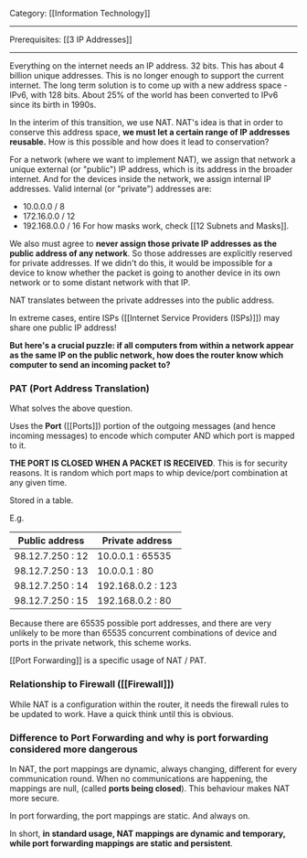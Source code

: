 Category: [[Information Technology]] 
___
Prerequisites: [[3 IP Addresses]]
___
Everything on the internet needs an IP address. 32 bits. This has about 4 billion unique addresses. This is no longer enough to support the current internet. The long term solution is to come up with a new address space - IPv6, with 128 bits. About 25% of the world has been converted to IPv6 since its birth in 1990s. 

In the interim of this transition, we use NAT. 
NAT's idea is that in order to conserve this address space, **we must let a certain range of IP addresses reusable.** How is this possible and how does it lead to conservation? 

For a network (where we want to implement NAT), we assign that network a unique external (or "public") IP address, which is its address in the broader internet. And for the devices inside the network, we assign internal IP addresses. Valid internal (or "private") addresses are:
- 10.0.0.0 / 8
- 172.16.0.0 / 12
- 192.168.0.0 / 16
For how masks work, check [[12 Subnets and Masks]]. 

We also must agree to **never assign those private IP addresses as the public address of any network**. So those addresses are explicitly reserved for private addresses. If we didn't do this, it would be impossible for a device to know whether the packet is going to another device in its own network or to some distant network with that IP. 

NAT translates between the private addresses into the public address. 

In extreme cases, entire ISPs ([[Internet Service Providers (ISPs)]]) may share one public IP address!

**But here's a crucial puzzle: if all computers from within a network appear as the same IP on the public network, how does the router know which computer to send an incoming packet to?**
### PAT (Port Address Translation)
What solves the above question. 

Uses the **Port** ([[Ports]]) portion of the outgoing messages (and hence incoming messages) to encode which computer AND which port is mapped to it. 

**THE PORT IS CLOSED WHEN A PACKET IS RECEIVED**. This is for security reasons. It is random which port maps to whip device/port combination at any given time. 

Stored in a table. 

E.g. 

| Public address   | Private address   |
| ---------------- | ----------------- |
| 98.12.7.250 : 12 | 10.0.0.1 : 65535  |
| 98.12.7.250 : 13 | 10.0.0.1 : 80     |
| 98.12.7.250 : 14 | 192.168.0.2 : 123 |
| 98.12.7.250 : 15 | 192.168.0.2 : 80  |

Because there are 65535 possible port addresses, and there are very unlikely to be more than 65535 concurrent combinations of device and ports in the private network, this scheme works. 

[[Port Forwarding]] is a specific usage of NAT / PAT. 

### Relationship to Firewall ([[Firewall]])
While NAT is a configuration within the router, it needs the firewall rules to be updated to work. Have a quick think until this is obvious. 

### Difference to Port Forwarding and why is port forwarding considered more dangerous
In NAT, the port mappings are dynamic, always changing, different for every communication round. When no communications are happening, the mappings are null, (called **ports being closed**). This behaviour makes NAT more secure. 

In port forwarding, the port mappings are static. And always on. 

In short, **in standard usage, NAT mappings are dynamic and temporary, while port forwarding mappings are static and persistent**.
